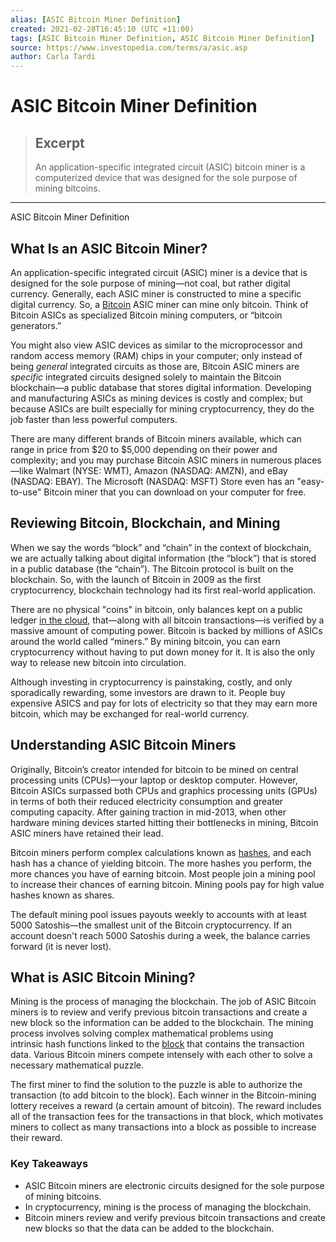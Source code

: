 ```yaml
---
alias: [ASIC Bitcoin Miner Definition]
created: 2021-02-28T16:45:10 (UTC +11:00)
tags: [ASIC Bitcoin Miner Definition, ASIC Bitcoin Miner Definition]
source: https://www.investopedia.com/terms/a/asic.asp
author: Carla Tardi
---
```


# ASIC Bitcoin Miner Definition

> ## Excerpt
> An application-specific integrated circuit (ASIC) bitcoin miner is a computerized device that was designed for the sole purpose of mining bitcoins.

---

ASIC Bitcoin Miner Definition
## What Is an ASIC Bitcoin Miner?

An application-specific integrated circuit (ASIC) miner is a device that is designed for the sole purpose of mining—not coal, but rather digital currency. Generally, each ASIC miner is constructed to mine a specific digital currency. So, a [Bitcoin](https://www.investopedia.com/terms/b/bitcoin.asp) ASIC miner can mine only bitcoin. Think of Bitcoin ASICs as specialized Bitcoin mining computers, or “bitcoin generators.”

You might also view ASIC devices as similar to the microprocessor and random access memory (RAM) chips in your computer; only instead of being _general_ integrated circuits as those are, Bitcoin ASIC miners are _specific_ integrated circuits designed solely to maintain the Bitcoin blockchain—a public database that stores digital information. Developing and manufacturing ASICs as mining devices is costly and complex; but because ASICs are built especially for mining cryptocurrency, they do the job faster than less powerful computers.

There are many different brands of Bitcoin miners available, which can range in price from $20 to $5,000 depending on their power and complexity; and you may purchase Bitcoin ASIC miners in numerous places—like Walmart (NYSE: WMT), Amazon (NASDAQ: AMZN), and eBay (NASDAQ: EBAY). The Microsoft (NASDAQ: MSFT) Store even has an "easy-to-use" Bitcoin miner that you can download on your computer for free.

## Reviewing Bitcoin, Blockchain, and Mining

When we say the words “block” and “chain” in the context of blockchain, we are actually talking about digital information (the “block”) that is stored in a public database (the “chain”). The Bitcoin protocol is built on the blockchain. So, with the launch of Bitcoin in 2009 as the first cryptocurrency, blockchain technology had its first real-world application.

There are no physical "coins" in bitcoin, only balances kept on a public ledger [in the cloud](https://www.investopedia.com/terms/c/cloud-storage.asp), that—along with all bitcoin transactions—is verified by a massive amount of computing power. Bitcoin is backed by millions of ASICs around the world called “miners.” By mining bitcoin, you can earn cryptocurrency without having to put down money for it. It is also the only way to release new bitcoin into circulation.

Although investing in cryptocurrency is painstaking, costly, and only sporadically rewarding, some investors are drawn to it. People buy expensive ASICS and pay for lots of electricity so that they may earn more bitcoin, which may be exchanged for real-world currency.

## Understanding ASIC Bitcoin Miners

Originally, Bitcoin’s creator intended for bitcoin to be mined on central processing units (CPUs)—your laptop or desktop computer. However, Bitcoin ASICs surpassed both CPUs and graphics processing units (GPUs) in terms of both their reduced electricity consumption and greater computing capacity. After gaining traction in mid-2013, when other hardware mining devices started hitting their bottlenecks in mining, Bitcoin ASIC miners have retained their lead.

Bitcoin miners perform complex calculations known as [hashes](https://www.investopedia.com/terms/h/hash.asp), and each hash has a chance of yielding bitcoin. The more hashes you perform, the more chances you have of earning bitcoin. Most people join a mining pool to increase their chances of earning bitcoin. Mining pools pay for high value hashes known as shares.

The default mining pool issues payouts weekly to accounts with at least 5000 Satoshis—the smallest unit of the Bitcoin cryptocurrency. If an account doesn't reach 5000 Satoshis during a week, the balance carries forward (it is never lost).

## What is ASIC Bitcoin Mining?

Mining is the process of managing the blockchain. The job of ASIC Bitcoin miners is to review and verify previous bitcoin transactions and create a new block so the information can be added to the blockchain. The mining process involves solving complex mathematical problems using intrinsic hash functions linked to the [block](https://www.investopedia.com/terms/b/block-bitcoin-block.asp) that contains the transaction data. Various Bitcoin miners compete intensely with each other to solve a necessary mathematical puzzle.

The first miner to find the solution to the puzzle is able to authorize the transaction (to add bitcoin to the block). Each winner in the Bitcoin-mining lottery receives a reward (a certain amount of bitcoin). The reward includes all of the transaction fees for the transactions in that block, which motivates miners to collect as many transactions into a block as possible to increase their reward.

### Key Takeaways

-   ASIC Bitcoin miners are electronic circuits designed for the sole purpose of mining bitcoins.
-   In cryptocurrency, mining is the process of managing the blockchain. 
-   Bitcoin miners review and verify previous bitcoin transactions and create new blocks so that the data can be added to the blockchain.
